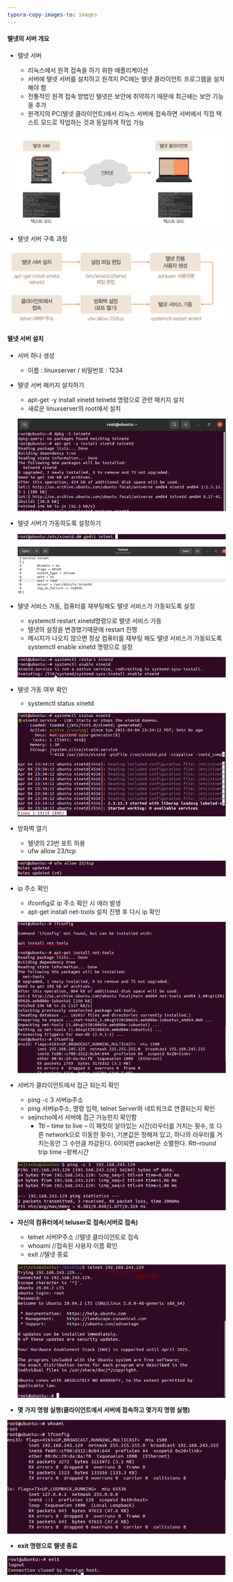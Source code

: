 ```yaml
---
typora-copy-images-to: images
---
```






#### 텔넷의 서버 개요

- 텔넷 서버

  - 리눅스에서 원격 접속을 하기 위한 애플리케이션
  - 서버에 텔넷 서버를 설치하고 원격지 PC에는 텔넷 클라이언트 프로그램을 설치해야 함
  - 전통적인 원격 접속 방법인 텔넷은 보안에 취약하기 때문에 최근에는 보안 기능을 추가
  - 원격지의 PC(텔넷 클라이언트)에서 리눅스 서버에 접속하면 서버에서 직접 텍스트 모드로 작업하는 것과 동일하게 작업 가능

  ![image-20210405145356363](images/image-20210405145356363.png)



- 텔넷 서버 구축 과정

![image-20210405145434392](images/image-20210405145434392.png)



#### 텔넷 서버 설치

- 서버 하나 생성
  - 이름 : linuxserver / 비밀번호 : 1234

- 텔넷 서버 패키지 설치하기

  - apt-get -y install xinetd telnetd 명령으로 관련 패키지 설치
  - 새로운 linuxserver의 root에서 설치

  ![image-20210405153439093](images/image-20210405153439093.png)

  

- 텔넷 서버가 가동하도록 설정하기

  ![image-20210405154050128](images/image-20210405154050128.png)

  ![image-20210405160759588](images/image-20210405160759588.png)



- 텔넷 서비스 가동, 컴퓨터를 재부팅해도 텔넷 서비스가 가동되도록 설정

  -  systemctl restart xinetd명령으로 텔넷 서비스 가동
    - 텔넷의 설정을 변경했기때문에 restart 진행
  - 메시지가 나오지 않으면 정상 컴퓨터를 재부팅 해도 텔넷 서비스가 가동되도록 systemctl enable xinetd 명령으로 설정

  ![image-20210405154243657](images/image-20210405154243657.png)



- 텔넷 가동 여부 확인 

  - systemctl status xinetd

  ![image-20210405153750295](images/image-20210405153750295.png)



- 방화벽 열기

  - 텔넷의 23번 포트 허용
  - ufw allow 23/tcp

  ![image-20210405154446092](images/image-20210405154446092.png)



- ip 주소 확인

  - ifconfig로 ip 주소 확인 시 에러 발생
  - apt-get install net-tools 설치 진행 후 다시 ip 확인

  ![image-20210405154616442](images/image-20210405154616442.png)



- 서버가 클라이언트에서 접근 되는지 확인

  - ping -c 3 서버ip주소
  - ping 서버ip주소, 명령 입력, telnet Server와 네트워크로 연결되는지 확인
  - sejincho에서 서버에 접근 가능한지 확인함
    - Ttl – time to live – 이 패킷이 살아있는 시간(라우터를 거치는 횟수, 또 다른 network으로 이동한 횟수), 기본값은 정해져 있고, 하나의 라우터를 거치는동안 그 수만큼 차감된다. 0이되면 packet은 소멸한다. Rtt–round trip time –왕복시간

  ![image-20210405155016977](images/image-20210405155016977.png)

  

- **자신의 컴퓨터에서 teluser로 접속(서버로 접속)**

  - telnet 서버IP주소 //텔넷 클라이언트로 접속
  - whoami //접속된 사용자 이름 확인
  - exit //텔넷 종료

  ![image-20210405161246490](images/image-20210405161246490.png)

  

- **몇 가지 명령 실행(클라이언트에서 서버에 접속하고 몇가지 명령 실행)**

![image-20210405161445187](images/image-20210405161445187.png)



- **exit 명령으로 텔넷 종료** 

![image-20210405161623004](images/image-20210405161623004.png)
